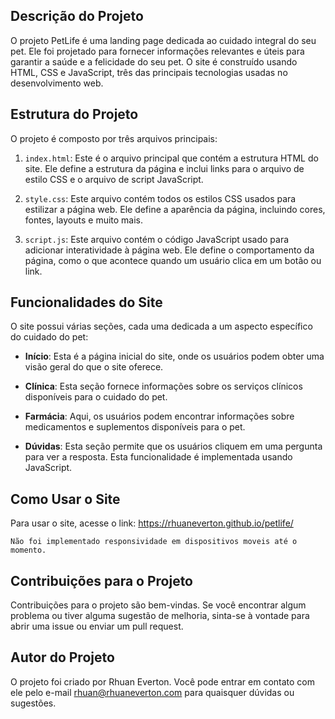 ## Descrição do Projeto

O projeto PetLife é uma landing page dedicada ao cuidado integral do seu pet. Ele foi projetado para fornecer informações relevantes e úteis para garantir a saúde e a felicidade do seu pet. O site é construído usando HTML, CSS e JavaScript, três das principais tecnologias usadas no desenvolvimento web.

## Estrutura do Projeto

O projeto é composto por três arquivos principais:

1. `index.html`: Este é o arquivo principal que contém a estrutura HTML do site. Ele define a estrutura da página e inclui links para o arquivo de estilo CSS e o arquivo de script JavaScript.

2. `style.css`: Este arquivo contém todos os estilos CSS usados para estilizar a página web. Ele define a aparência da página, incluindo cores, fontes, layouts e muito mais.

3. `script.js`: Este arquivo contém o código JavaScript usado para adicionar interatividade à página web. Ele define o comportamento da página, como o que acontece quando um usuário clica em um botão ou link.

## Funcionalidades do Site

O site possui várias seções, cada uma dedicada a um aspecto específico do cuidado do pet:

- **Início**: Esta é a página inicial do site, onde os usuários podem obter uma visão geral do que o site oferece.

- **Clínica**: Esta seção fornece informações sobre os serviços clínicos disponíveis para o cuidado do pet.

- **Farmácia**: Aqui, os usuários podem encontrar informações sobre medicamentos e suplementos disponíveis para o pet.

- **Dúvidas**: Esta seção permite que os usuários cliquem em uma pergunta para ver a resposta. Esta funcionalidade é implementada usando JavaScript.

## Como Usar o Site

Para usar o site, acesse o link: https://rhuaneverton.github.io/petlife/

`Não foi implementado responsividade em dispositivos moveis até o momento.`


## Contribuições para o Projeto

Contribuições para o projeto são bem-vindas. Se você encontrar algum problema ou tiver alguma sugestão de melhoria, sinta-se à vontade para abrir uma issue ou enviar um pull request.

## Autor do Projeto

O projeto foi criado por Rhuan Everton. Você pode entrar em contato com ele pelo e-mail rhuan@rhuaneverton.com para quaisquer dúvidas ou sugestões.
